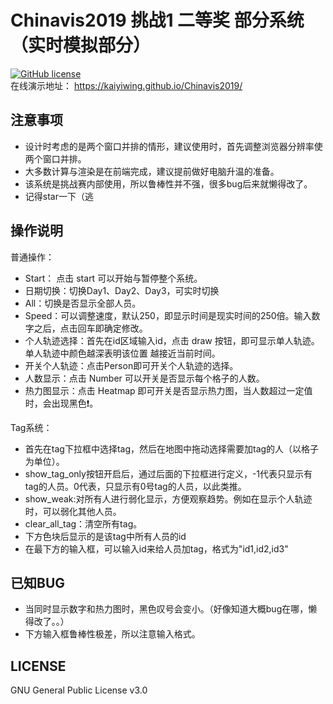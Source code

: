 Chinavis2019 挑战1 二等奖 部分系统（实时模拟部分）
===========================
[![GitHub license](https://img.shields.io/github/license/aimerforreimu/AUXPI.svg)](https://github.com/aimerforreimu/AUXPI)  
在线演示地址： https://kaiyiwing.github.io/Chinavis2019/ 
## 注意事项
* 设计时考虑的是两个窗口并排的情形，建议使用时，首先调整浏览器分辨率使两个窗口并排。
* 大多数计算与渲染是在前端完成，建议提前做好电脑升温的准备。
* 该系统是挑战赛内部使用，所以鲁棒性并不强，很多bug后来就懒得改了。
* 记得star一下（逃
## 操作说明
 普通操作： 
* Start： 点击 start 可以开始与暂停整个系统。
* 日期切换：切换Day1、Day2、Day3，可实时切换
* All：切换是否显示全部人员。
* Speed：可以调整速度，默认250，即显示时间是现实时间的250倍。输入数字之后，点击回车即确定修改。
* 个人轨迹选择：首先在id区域输入id，点击 draw 按钮，即可显示单人轨迹。单人轨迹中颜色越深表明该位置
越接近当前时间。 
* 开关个人轨迹：点击Person即可开关个人轨迹的选择。
* 人数显示：点击 Number 可以开关是否显示每个格子的人数。
* 热力图显示：点击 Heatmap 即可开关是否显示热力图，当人数超过一定值时，会出现黑色❗。
  
    
 Tag系统：  
* 首先在tag下拉框中选择tag，然后在地图中拖动选择需要加tag的人（以格子为单位）。
* show_tag_only按钮开启后，通过后面的下拉框进行定义，-1代表只显示有tag的人员。0代表，只显示有0号tag的人员，以此类推。
* show_weak:对所有人进行弱化显示，方便观察趋势。例如在显示个人轨迹时，可以弱化其他人员。
* clear_all_tag：清空所有tag。
* 下方色块后显示的是该tag中所有人员的id
* 在最下方的输入框，可以输入id来给人员加tag，格式为"id1,id2,id3"

## 已知BUG
* 当同时显示数字和热力图时，黑色叹号会变小。（好像知道大概bug在哪，懒得改了。。）
* 下方输入框鲁棒性极差，所以注意输入格式。
## LICENSE

GNU General Public License v3.0
